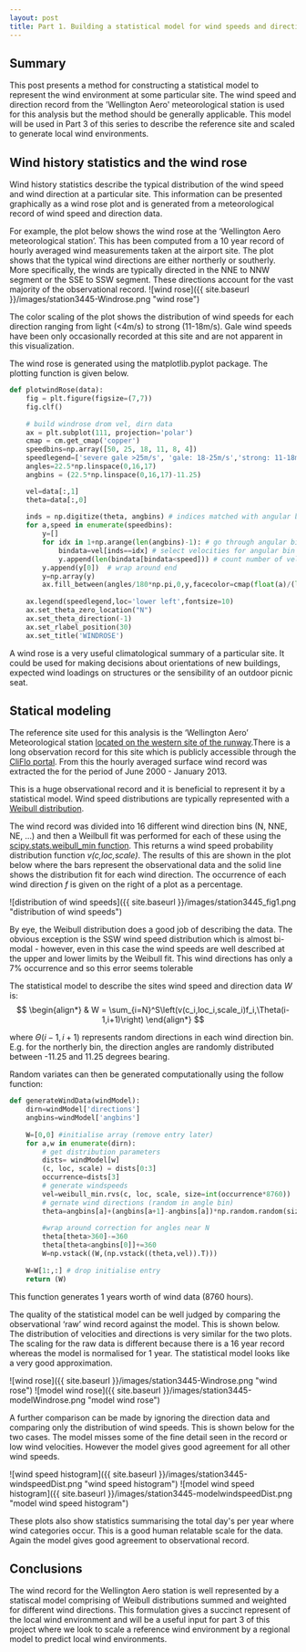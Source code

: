 ```yaml
---
layout: post
title: Part 1. Building a statistical model for wind speeds and directions
---
```


## Summary

This post presents a method for constructing a statistical model to represent the wind environment at some particular site. The wind speed and direction record from the 'Wellington Aero' meteorological station is used for this analysis but the method should be generally applicable. This model will be used in Part 3 of this series to describe the reference site and scaled to generate local wind environments.


## Wind history statistics and the wind rose

Wind history statistics describe the typical distribution of the wind speed and wind direction at a particular site. This information can be presented graphically as a wind rose plot and is generated from a meteorological record of wind speed and direction data.

For example, the plot below shows the wind rose at the ‘Wellington Aero meteorological station’. This has been computed from a 10 year record of hourly averaged wind measurements taken at the airport site. The plot shows that the typical wind directions are either northerly or southerly. More specifically, the winds are typically directed in the NNE to NNW segment or the SSE to SSW segment. These directions account for the vast majority of the observational record.
![wind rose]({{ site.baseurl }}/images/station3445-Windrose.png "wind rose")

The color scaling of the plot shows the distribution of wind speeds for each direction ranging from light (<4m/s) to strong (11-18m/s). Gale wind speeds have been only occasionally recorded at this site and are not apparent in this visualization.

The wind rose is generated using the matplotlib.pyplot package. The plotting function is given below.

```python
def plotwindRose(data):
    fig = plt.figure(figsize=(7,7))
    fig.clf()
       
    # build windrose drom vel, dirn data
    ax = plt.subplot(111, projection='polar')
    cmap = cm.get_cmap('copper')
    speedbins=np.array([50, 25, 18, 11, 8, 4])
    speedlegend=['severe gale >25m/s', 'gale: 18-25m/s','strong: 11-18m/s','fresh: 8-11m/s','moderate: 4-8m/s','light: <4m/s']
    angles=22.5*np.linspace(0,16,17)
    angbins = (22.5*np.linspace(0,16,17)-11.25)

    vel=data[:,1]
    theta=data[:,0]
    
    inds = np.digitize(theta, angbins) # indices matched with angular bins
    for a,speed in enumerate(speedbins):
        y=[]
        for idx in 1+np.arange(len(angbins)-1): # go through angular bins
            bindata=vel[inds==idx] # select velocities for angular bin
            y.append(len(bindata[bindata<speed])) # count number of velociies at threshold 
        y.append(y[0])  # wrap around end
        y=np.array(y)
        ax.fill_between(angles/180*np.pi,0,y,facecolor=cmap(float(a)/(len(speedbins)-1)))
        
    ax.legend(speedlegend,loc='lower left',fontsize=10)
    ax.set_theta_zero_location("N")
    ax.set_theta_direction(-1)
    ax.set_rlabel_position(30)
    ax.set_title('WINDROSE')
```

A wind rose is a very useful climatological summary of a particular site. It could be used for making decisions about orientations of new buildings, expected wind loadings on structures or the sensibility of an outdoor picnic seat. 


## Statical modeling

The reference site used for this analysis is the ‘Wellington Aero’ Meteorological station [located on the western site of the runway](https://goo.gl/maps/8AgfPALtLV2wGbDS7).There is a long observation record for this site which is publicly accessible through the [CliFlo portal](https://cliflo.niwa.co.nz/). From this the hourly averaged surface wind record was extracted the for the period of June 2000 - January 2013. 

This is a huge observational record and it is beneficial to represent it by a statistical model. Wind speed distributions are typically represented with a [Weibull distribution](https://en.wikipedia.org/wiki/Weibull_distribution). 

The wind record was divided into 16 different wind direction bins (N, NNE, NE, …) and then a Weilbull fit was performed for each of these using the [scipy.stats.weibull_min function](https://docs.scipy.org/doc/scipy-0.19.1/reference/generated/scipy.stats.weibull_min.html). This returns a wind speed probability distribution function _v(c,loc,scale)_. The results of this are shown in the plot below where the bars represent the observational data and the solid line shows the distribution fit for each wind direction. The occurrence of each wind direction _f_ is given on the right of a plot as a percentage.

![distribution of wind speeds]({{ site.baseurl }}/images/station3445_fig1.png "distribution of wind speeds")

By eye, the Weibull distribution does a good job of describing the data. The obvious exception is the SSW wind speed distribution which is almost bi-modal - however, even in this case the wind speeds are well described at the upper and lower limits by the Weibull fit. This wind directions has only a 7% occurrence and so this error seems tolerable

The statistical model to describe the sites wind speed and direction data _W_ is:
$$
\begin{align*}
  & W = \sum_{i=N}^S\left(v(c_i,loc_i,scale_i)f_i,\Theta(i-1,i+1)\right)
\end{align*}
$$

where $\Theta(i-1,i+1)$ represents random directions in each wind direction bin. E.g. for the northerly bin, the direction angles are randomly distributed between -11.25 and 11.25 degrees bearing.

Random variates can then be generated computationally using the follow function:
```python
def generateWindData(windModel):
    dirn=windModel['directions']
    angbins=windModel['angbins']
    
    W=[0,0] #initialise array (remove entry later)
    for a,w in enumerate(dirn):
        # get distribution parameters
        dists= windModel[w] 
        (c, loc, scale) = dists[0:3]
        occurrence=dists[3]
        # generate windspeeds
        vel=weibull_min.rvs(c, loc, scale, size=int(occurrence*8760))
        # gernate wind directions (random in angle bin)
        theta=angbins[a]+(angbins[a+1]-angbins[a])*np.random.random(size=int(dists[3]*8760))
        
        #wrap around correction for angles near N
        theta[theta>360]-=360
        theta[theta<angbins[0]]+=360
        W=np.vstack((W,(np.vstack((theta,vel)).T)))
    
    W=W[1:,:] # drop initialise entry
    return (W)
```
This function generates 1 years worth of wind data (8760 hours).

The quality of the statistical model can be well judged by comparing the observational ‘raw’ wind record against the model. This is shown below. The distribution of velocities and directions is very similar for the two plots. The scaling for the raw data is different because there is a 16 year record whereas the model is normalised for 1 year. The statistical model looks like a very good approximation.

![wind rose]({{ site.baseurl }}/images/station3445-Windrose.png "wind rose")
![model wind rose]({{ site.baseurl }}/images/station3445-modelWindrose.png "model wind rose")

A further comparison can be made by ignoring the direction data and comparing only the distribution of wind speeds. This is shown below for the two cases. The model misses some of the fine detail seen in the record or low wind velocities. However the model gives good agreement for all other wind speeds.


![wind speed histogram]({{ site.baseurl }}/images/station3445-windspeedDist.png "wind speed histogram")
![model wind speed histogram]({{ site.baseurl }}/images/station3445-modelwindspeedDist.png "model wind speed histogram")

These plots also show statistics summarising the total day's per year where wind categories occur. This is a good human relatable scale for the data. Again the model gives good agreement to observational record.

## Conclusions

The wind record for the Wellington Aero station is well represented by a statiscal model comprising of Weibull distributions summed and weighted for different wind directions. This formulation gives a succinct represent of the local wind environment and will be a useful input for part 3 of this project where we look to scale a reference wind environment by a regional model to predict local wind environments.